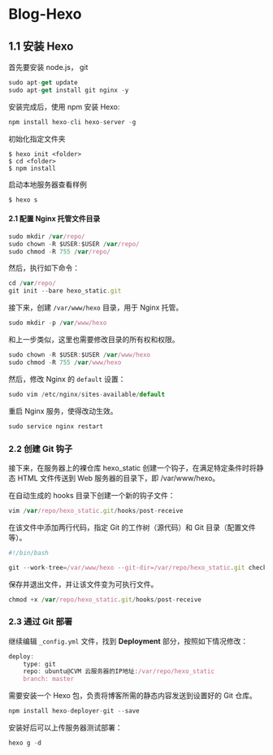 # Blog-Hexo
## 1.1 安装 Hexo

首先要安装 node.js， git 

```javascript
sudo apt-get update
sudo apt-get install git nginx -y
```

安装完成后，使用 npm 安装 Hexo:

```javascript
npm install hexo-cli hexo-server -g
```

初始化指定文件夹

```
$ hexo init <folder>
$ cd <folder>
$ npm install
```

启动本地服务器查看样例

```
$ hexo s
```

#### 2.1 配置 Nginx 托管文件目录

```javascript
sudo mkdir /var/repo/
sudo chown -R $USER:$USER /var/repo/
sudo chmod -R 755 /var/repo/
```

然后，执行如下命令：

```javascript
cd /var/repo/
git init --bare hexo_static.git
```

接下来，创建 `/var/www/hexo` 目录，用于 Nginx 托管。

```javascript
sudo mkdir -p /var/www/hexo
```

和上一步类似，这里也需要修改目录的所有权和权限。

```javascript
sudo chown -R $USER:$USER /var/www/hexo
sudo chmod -R 755 /var/www/hexo
```

然后，修改 Nginx 的 `default` 设置：

```javascript
sudo vim /etc/nginx/sites-available/default
```

重启 Nginx 服务，使得改动生效。

```javascript
sudo service nginx restart
```

### 2.2 创建 Git 钩子

接下来，在服务器上的裸仓库 hexo_static 创建一个钩子，在满足特定条件时将静态 HTML 文件传送到 Web 服务器的目录下，即 /var/www/hexo。

在自动生成的 hooks 目录下创建一个新的钩子文件：

```javascript
vim /var/repo/hexo_static.git/hooks/post-receive
```

在该文件中添加两行代码，指定 Git 的工作树（源代码）和 Git 目录（配置文件等）。

```javascript
#!/bin/bash

git --work-tree=/var/www/hexo --git-dir=/var/repo/hexo_static.git checkout -f
```

保存并退出文件，并让该文件变为可执行文件。

```javascript
chmod +x /var/repo/hexo_static.git/hooks/post-receive
```

### 2.3 通过 Git 部署

继续编辑 `_config.yml` 文件，找到 **Deployment** 部分，按照如下情况修改：

```javascript
deploy:
    type: git
    repo: ubuntu@CVM 云服务器的IP地址:/var/repo/hexo_static
    branch: master
```

需要安装一个 Hexo 包，负责将博客所需的静态内容发送到设置好的 Git 仓库。

```javascript
npm install hexo-deployer-git --save
```

安装好后可以上传服务器测试部署：

```javascript
hexo g -d
```

